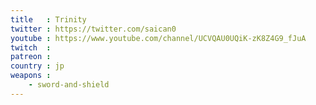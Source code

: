 ```yaml
---
title   : Trinity
twitter : https://twitter.com/saican0
youtube : https://www.youtube.com/channel/UCVQAU0UQiK-zK8Z4G9_fJuA
twitch  : 
patreon : 
country : jp
weapons :
    - sword-and-shield
---
```



